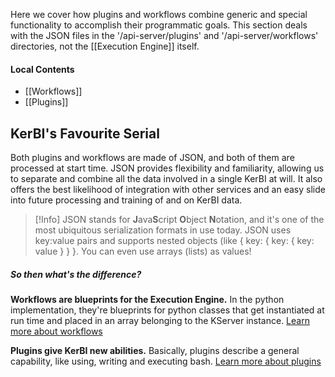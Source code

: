 Here we cover how plugins and workflows combine generic and special functionality to accomplish their programmatic goals. This section deals with the JSON files in the '/api-server/plugins' and '/api-server/workflows' directories, not the [[Execution Engine]] itself.
#### Local Contents
- [[Workflows]]
- [[Plugins]]
## KerBI's Favourite Serial

Both plugins and workflows are made of JSON, and both of them are processed at start time. JSON provides flexibility and familiarity, allowing us to separate and combine all the data involved in a single KerBI at will. It also offers the best likelihood of integration with other services and an easy slide into future processing and training of and on KerBI data. 

> [!Info]
> JSON stands for **J**ava**S**cript **O**bject **N**otation, and it's one of the most ubiquitous serialization formats in use today. JSON uses key:value pairs and supports nested objects (like { key: { key: { key: value } } }. You can even use arrays (lists) as values!

##### So then what's the difference?

**Workflows are blueprints for the Execution Engine.** In the python implementation, they're blueprints for python classes that get instantiated at run time and placed in an array belonging to the KServer instance. [Learn more about workflows](Workflows)

**Plugins give KerBI new abilities.** Basically, plugins describe a general capability, like using, writing and executing bash. [Learn more about plugins](Plugins)

